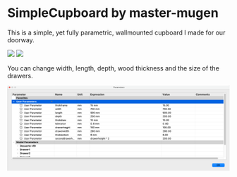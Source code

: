 # SimpleCupboard by master-mugen

This is a simple, yet fully parametric, wallmounted cupboard I made for our doorway.

<image src="./pictures/illus.png" height="400"> <image src="./pictures/illus-back.png" height="400">

You can change width, length, depth, wood thickness and the size of the drawers.

![](pictures/params.png)
